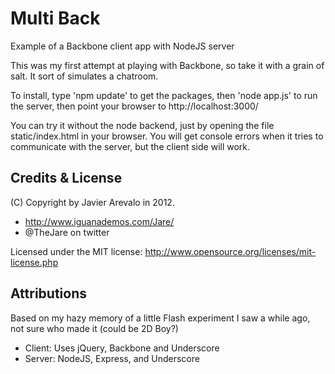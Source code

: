 # Multi Back
Example of a Backbone client app with NodeJS server

This was my first attempt at playing with Backbone, so take it with a grain of salt. It sort of simulates a chatroom.

To install, type 'npm update' to get the packages, then 'node app.js' to run the server, then point your browser to http://localhost:3000/

You can try it without the node backend, just by opening the file static/index.html in your browser. You will get console errors
when it tries to communicate with the server, but the client side will work.

## Credits & License
(C) Copyright by Javier Arevalo in 2012.

- http://www.iguanademos.com/Jare/
- @TheJare on twitter

Licensed under the MIT license: http://www.opensource.org/licenses/mit-license.php

## Attributions
Based on my hazy memory of a little Flash experiment I saw a while ago, not sure who made it (could be 2D Boy?)

- Client: Uses jQuery, Backbone and Underscore
- Server: NodeJS, Express, and Underscore
